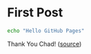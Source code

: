 # First Post

```bash
echo "Hello GitHub Pages"
```

Thank You Chad! ([source](https://chadbaldwin.net/2021/03/14/how-to-build-a-sql-blog.html))
